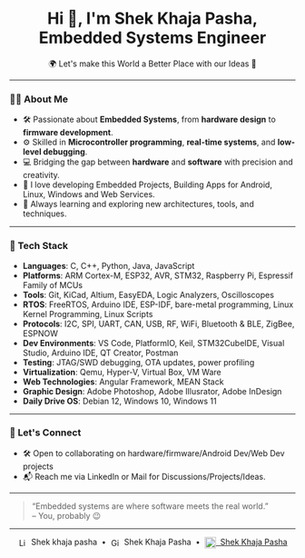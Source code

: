 <h1 align="center">Hi 👋, I'm Shek Khaja Pasha, Embedded Systems Engineer</h1>

<p align="center">
🌍 Let's make this World a Better Place with our Ideas 📡
</p>

---

### 👨‍💻 About Me

- 🛠️ Passionate about **Embedded Systems**, from **hardware design** to **firmware development**.
- ⚙️ Skilled in **Microcontroller programming**, **real-time systems**, and **low-level debugging**.
- 💻 Bridging the gap between **hardware** and **software** with precision and creativity.
- 📡 I love developing Embedded Projects, Building Apps for Android, Linux, Windows and Web Services.
- 🧠 Always learning and exploring new architectures, tools, and techniques.

---

### 🧰 Tech Stack

- **Languages**: C, C++, Python, Java, JavaScript
- **Platforms**: ARM Cortex-M, ESP32, AVR, STM32, Raspberry Pi, Espressif Family of MCUs
- **Tools**: Git, KiCad, Altium, EasyEDA, Logic Analyzers, Oscilloscopes
- **RTOS**: FreeRTOS, Arduino IDE, ESP-IDF, bare-metal programming, Linux Kernel Programming, Linux Scripts
- **Protocols**: I2C, SPI, UART, CAN, USB, RF, WiFi, Bluetooth & BLE, ZigBee, ESPNOW
- **Dev Environments**: VS Code, PlatformIO, Keil, STM32CubeIDE, Visual Studio, Arduino IDE, QT Creator, Postman
- **Testing**: JTAG/SWD debugging, OTA updates, power profiling
- **Virtualization**: Qemu, Hyper-V, Virtual Box, VM Ware
- **Web Technologies**: Angular Framework, MEAN Stack
- **Graphic Design**: Adobe Photoshop, Adobe Illusrator, Adobe InDesign
- **Daily Drive OS**: Debian 12, Windows 10, Windows 11
---

### 🚀 Let's Connect

- 🛠️ Open to collaborating on hardware/firmware/Android Dev/Web Dev projects
- 📬 Reach me via LinkedIn or Mail for Discussions/Projects/Ideas.

---

> “Embedded systems are where software meets the real world.”  
> – You, probably 😉

---


<p align="center">
  <a href="https://www.linkedin.com/in/khaja-pasha/" target="_blank" style="text-decoration:none;">
    <img src="https://cdn.jsdelivr.net/gh/devicons/devicon/icons/linkedin/linkedin-original.svg" alt="LinkedIn" width="16" style="vertical-align:middle; margin-right:4px;" />
    Shek khaja pasha
  </a>
  &nbsp;•&nbsp;
  <a href="https://github.com/Khaja-Pasha-shek" target="_blank" style="text-decoration:none;">
    <img src="https://cdn.jsdelivr.net/gh/devicons/devicon/icons/github/github-original.svg" alt="GitHub" width="16" style="vertical-align:middle; margin-right:4px;" />
    Shek Khaja Pasha
  </a>
  &nbsp;•&nbsp;
  <a href="mailto:your.skkhaja8558@gmail.com">
    <img src="https://img.shields.io/badge/Gmail-D14836?style=flat&logo=gmail&logoColor=white" height="20" style="vertical-align:middle;">
    &nbsp;Shek Khaja Pasha
  </a>
</p>

